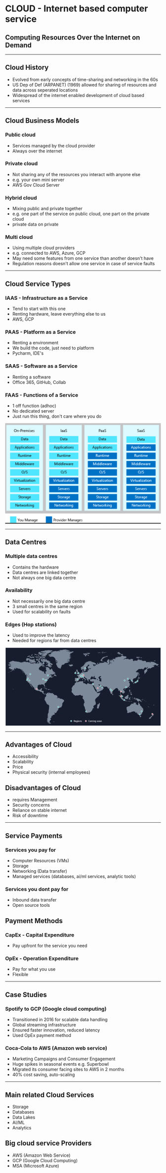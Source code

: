 # CLOUD  - Internet based computer service
## Computing Resources Over the Internet on Demand

---

## Cloud History
- Evolved from early concepts of time-sharing and networking in the 60s
- US Dep of Def (ARPANET) (1969) allowed for sharing of resources and data across seperated locations
- Widespread of the internet enabled development of cloud based services

---

## Cloud Business Models

### Public cloud
- Services managed by the cloud provider
- Always over the internet

### Private cloud
- Not sharing any of the resources you interact with anyone else
- e.g. your own mini server
- AWS Gov Cloud Server

### Hybrid cloud
- Mixing public and private together
- e.g. one part of the service on public cloud, one part on the private cloud
- private data on private

### Multi cloud
- Using multiple cloud providers
- e.g. connected to AWS, Azure, GCP
- May need some features from one service than another doesn't have
- Regulation reasons doesn't allow one service in case of service faults

---

## Cloud Service Types

### IAAS - Infrastructure as a Service
- Tend to start with this one
- Renting hardware, leave everything else to us
- AWS, GCP

### PAAS - Platform as a Service
- Renting a environment
- We build the code, just need to platform
- Pycharm, IDE's

### SAAS - Software as a Service
- Renting a software
- Office 365, GitHub, Collab 

### FAAS - Functions of a Service
- 1 off function (adhoc)
- No dedicated server
- Just run this thing, don't care where you do

![](images/cloud_services.PNG)

---

## Data Centres

### Multiple data centres
- Contains the hardware
- Data centres are linked together
- Not always one big data centre

### Availability
- Not necessarily one big data centre
- 3 small centres in the same region
- Used for scalability on faults

### Edges (Hop stations)
- Used to improve the latency
- Needed for regions far from data centres

![](images/data_map.PNG)

---

## Advantages of Cloud
- Accessibility
- Scalability
- Price
- Physical security (internal employees)

## Disadvantages of Cloud
- requires Management
- Security concerns
- Reliance on stable internet
- Risk of downtime

---

## Service Payments

### Services you pay for
- Computer Resources (VMs)
- Storage 
- Networking (Data transfer)
- Managed services (databases, ai/ml services, analytic tools)

### Services you dont pay for
- Inbound data transfer
- Open source tools

## Payment Methods

### CapEx - Capital Expenditure
- Pay upfront for the service you need

### OpEx - Operation Expenditure
- Pay for what you use
- Flexible

--- 

## Case Studies

### Spotify to GCP (Google cloud computing)
- Transitioned in 2016 for scalable data handling
- Global streaming infrastructure
- Ensured faster innovation, reduced latency
- Used OpEx payment method

### Coca-Cola to AWS (Amazon web service)
- Marketing Campaigns and Consumer Engagement
- Huge spikes in seasonal events e.g. Superbowl
- Migrated its consumer facing sites to AWS in 2 months
- 40% cost saving, auto-scaling

---

## Main related Cloud Services
- Storage
- Databases
- Data Lakes
- AI/ML
- Analytics

## Big cloud service Providers
- AWS (Amazon Web Service)
- GCP (Google Cloud Computing)
- MSA (Microsoft Azure)